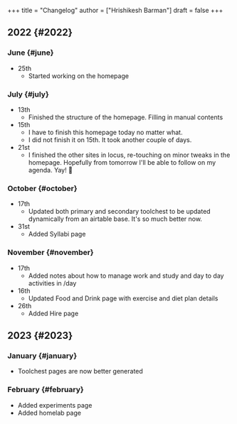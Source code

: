 +++
title = "Changelog"
author = ["Hrishikesh Barman"]
draft = false
+++

## 2022 {#2022}


### June {#june}

-   25th
    -   Started working on the homepage


### July {#july}

-   13th
    -   Finished the structure of the homepage. Filling in manual contents
-   15th
    -   I have to finish this homepage today no matter what.
    -   I did not finish it on 15th. It took another couple of days.
-   21st
    -   I finished the other sites in locus, re-touching on minor tweaks in the homepage. Hopefully from tomorrow I'll be able to follow on my agenda. Yay! 🎊


### October {#october}

-   17th
    -   Updated both primary and secondary toolchest to be updated dynamically from an airtable base. It's so much better now.
-   31st
    -   Added Syllabi page


### November {#november}

-   17th
    -   Added notes about how to manage work and study and day to day activities in /day
-   16th
    -   Updated Food and Drink page with exercise and diet plan details
-   26th
    -   Added Hire page


## 2023 {#2023}


### January {#january}

-   Toolchest pages are now better generated


### February {#february}

-   Added experiments page
-   Added homelab page

